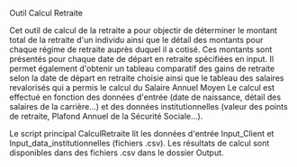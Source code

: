 Outil Calcul Retraite

Cet outil de calcul de la retraite a pour objectir de déterminer le montant total de la retraite d'un individu ainsi que le détail des montants pour chaque régime de retraite auprès duquel il a cotisé. Ces montants sont présentés pour chaque date de départ en retraite spécifiées en input. Il permet également d'obtenir un tableau comparatif des gains de retraite selon la date de départ en retraite choisie ainsi que le tableau des salaires revalorisés qui a permis le calcul du Salaire Annuel Moyen
Le calcul est effectué en fonction des données d'entrée (date de naissance, détail des salaires de la carrière...) et des données institutionnelles (valeur des points de retraite, Plafond Annuel de la Sécurité Sociale...).

Le script principal CalculRetraite lit les données d'entrée Input_Client et Input_data_institutionnelles (fichiers .csv). Les résultats de calcul sont disponibles dans des fichiers .csv dans le dossier Output.
